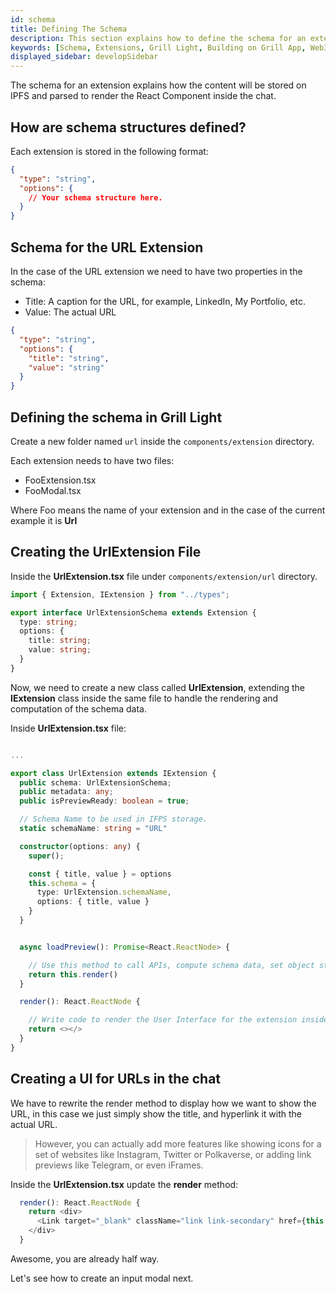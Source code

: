 ```yaml
---
id: schema
title: Defining The Schema
description: This section explains how to define the schema for an extension for the Grill Light app.  
keywords: [Schema, Extensions, Grill Light, Building on Grill App, Web3 Social, Blockchain, Subsocial]
displayed_sidebar: developSidebar
---
```


The schema for an extension explains how the content will be stored on IPFS and parsed to render the React Component inside the chat.

## How are schema structures defined?

Each extension is stored in the following format:

```json
{
  "type": "string",
  "options": {
    // Your schema structure here.
  }
}
```

## Schema for the URL Extension

In the case of the URL extension we need to have two properties in the schema:
- Title: A caption for the URL, for example, LinkedIn, My Portfolio, etc.
- Value: The actual URL

```json
{
  "type": "string",
  "options": {
    "title": "string",
    "value": "string"
  }
}
```

## Defining the schema in Grill Light

Create a new folder named `url` inside the `components/extension` directory.

Each extension needs to have two files:

- FooExtension.tsx
- FooModal.tsx

Where Foo means the name of your extension and in the case of the current example it is **Url**


## Creating the UrlExtension File

Inside the **UrlExtension.tsx** file under `components/extension/url` directory.

```ts
import { Extension, IExtension } from "../types";

export interface UrlExtensionSchema extends Extension {
  type: string;
  options: {
    title: string;
    value: string;
  }
}

```

Now, we need to create a new class called **UrlExtension**, extending the **IExtension** class inside the same file to handle the rendering and computation of the schema data.

Inside **UrlExtension.tsx** file:
```ts

...

export class UrlExtension extends IExtension {
  public schema: UrlExtensionSchema;
  public metadata: any;
  public isPreviewReady: boolean = true;

  // Schema Name to be used in IFPS storage.
  static schemaName: string = "URL"

  constructor(options: any) {
    super();

    const { title, value } = options
    this.schema = {
      type: UrlExtension.schemaName,
      options: { title, value }
    }
  }


  async loadPreview(): Promise<React.ReactNode> {

    // Use this method to call APIs, compute schema data, set object state, etc.
    return this.render()
  }

  render(): React.ReactNode {

    // Write code to render the User Interface for the extension inside chat component.
    return <></>
  }
}

```

## Creating a UI for URLs in the chat

We have to rewrite the render method to display how we want to show the URL, in this case we just simply show the title, and hyperlink it with the actual URL.

> However, you can actually add more features like showing icons for a set of websites like Instagram, Twitter or Polkaverse, or adding link previews like Telegram, or even iFrames.

Inside the **UrlExtension.tsx** update the **render** method:

```ts
  render(): React.ReactNode {
    return <div>
      <Link target="_blank" className="link link-secondary" href={this.schema.options.value}>{this.schema.options.title}</Link>
    </div>
  }
```

Awesome, you are already half way. 

Let's see how to create an input modal next.

